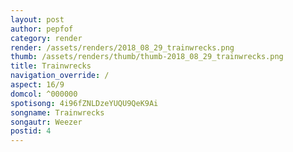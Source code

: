 ```yaml
---
layout: post
author: pepfof
category: render
render: /assets/renders/2018_08_29_trainwrecks.png
thumb: /assets/renders/thumb/thumb-2018_08_29_trainwrecks.png
title: Trainwrecks
navigation_override: /
aspect: 16/9
domcol: ^000000
spotisong: 4i96fZNLDzeYUQU9QeK9Ai
songname: Trainwrecks
songautr: Weezer
postid: 4
---
```


<!--USER BEGIN 1-->

<!--USER END 1-->

<!--more-->
<!--USER BEGIN 2-->

<!--USER END 2-->

